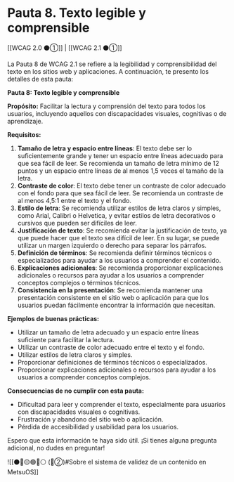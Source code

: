 # Pauta 8. Texto legible y comprensible

[[WCAG 2.0 ⚫①]] | [[WCAG 2.1 ⚫①]]

La Pauta 8 de WCAG 2.1 se refiere a la legibilidad y comprensibilidad del texto en los sitios web y aplicaciones. A continuación, te presento los detalles de esta pauta:

**Pauta 8: Texto legible y comprensible**

**Propósito:** Facilitar la lectura y comprensión del texto para todos los usuarios, incluyendo aquellos con discapacidades visuales, cognitivas o de aprendizaje.

**Requisitos:**

1. **Tamaño de letra y espacio entre líneas**: El texto debe ser lo suficientemente grande y tener un espacio entre líneas adecuado para que sea fácil de leer. Se recomienda un tamaño de letra mínimo de 12 puntos y un espacio entre líneas de al menos 1,5 veces el tamaño de la letra.
2. **Contraste de color**: El texto debe tener un contraste de color adecuado con el fondo para que sea fácil de leer. Se recomienda un contraste de al menos 4,5:1 entre el texto y el fondo.
3. **Estilo de letra**: Se recomienda utilizar estilos de letra claros y simples, como Arial, Calibri o Helvetica, y evitar estilos de letra decorativos o cursivos que pueden ser difíciles de leer.
4. **Justificación de texto**: Se recomienda evitar la justificación de texto, ya que puede hacer que el texto sea difícil de leer. En su lugar, se puede utilizar un margen izquierdo o derecho para separar los párrafos.
5. **Definición de términos**: Se recomienda definir términos técnicos o especializados para ayudar a los usuarios a comprender el contenido.
6. **Explicaciones adicionales**: Se recomienda proporcionar explicaciones adicionales o recursos para ayudar a los usuarios a comprender conceptos complejos o términos técnicos.
7. **Consistencia en la presentación**: Se recomienda mantener una presentación consistente en el sitio web o aplicación para que los usuarios puedan fácilmente encontrar la información que necesitan.

**Ejemplos de buenas prácticas:**

* Utilizar un tamaño de letra adecuado y un espacio entre líneas suficiente para facilitar la lectura.
* Utilizar un contraste de color adecuado entre el texto y el fondo.
* Utilizar estilos de letra claros y simples.
* Proporcionar definiciones de términos técnicos o especializados.
* Proporcionar explicaciones adicionales o recursos para ayudar a los usuarios a comprender conceptos complejos.

**Consecuencias de no cumplir con esta pauta:**

* Dificultad para leer y comprender el texto, especialmente para usuarios con discapacidades visuales o cognitivas.
* Frustración y abandono del sitio web o aplicación.
* Pérdida de accesibilidad y usabilidad para los usuarios.

Espero que esta información te haya sido útil. ¡Si tienes alguna pregunta adicional, no dudes en preguntar!

![[⚫🔴🟡🟢🔵⚪ (🔴②)#Sobre el sistema de validez de un contenido en MetsuOS]]